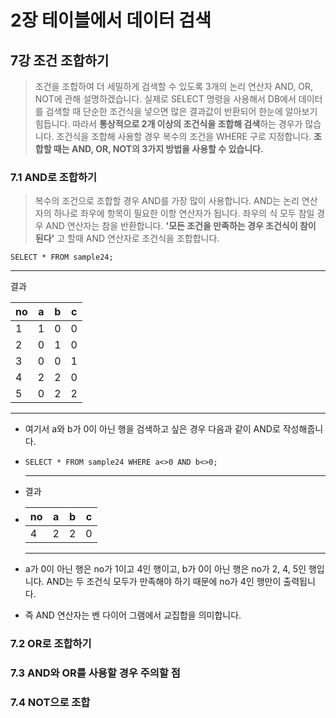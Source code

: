 # 2장 테이블에서 데이터 검색



## 7강 조건 조합하기

> 조건을 조합하여 더 세밀하게 검색할 수 있도록 3개의 논리 연산자 AND, OR, NOT에 관해 설명하겠습니다. 실제로 SELECT 명령을 사용해서 DB에서 데이터를 검색할 때 단순한 조건식을 넣으면 많은 결과값이 반환되어 한눈에 알아보기 힘듭니다. 따라서 **통상적으로 2개 이상의 조건식을 조합해 검색**하는 경우가 많습니다. 조건식을 조합해 사용할 경우 복수의 조건을 WHERE 구로 지정합니다. **조합할 때는 AND, OR, NOT의 3가지 방법을 사용할 수 있습니다.**



### 7.1 AND로 조합하기

> 복수의 조건으로 조합할 경우 AND를 가장 많이 사용합니다. AND는 논리 연산자의 하나로 좌우에 항목이 필요한 이항 연산자가 됩니다. 좌우의 식 모두 참일 경우 AND 연산자는 참을 반환합니다. **'모든 조건을 만족하는 경우 조건식이 참이 된다'** 고 할때 AND 연산자로 조건식을 조합합니다.

```mysql
SELECT * FROM sample24;
```

---

결과

| no   | a    | b    | c    |
| ---- | ---- | ---- | ---- |
| 1    | 1    | 0    | 0    |
| 2    | 0    | 1    | 0    |
| 3    | 0    | 0    | 1    |
| 4    | 2    | 2    | 0    |
| 5    | 0    | 2    | 2    |

---

- 여기서 a와 b가 0이 아닌 행을 검색하고 싶은 경우 다음과 같이 AND로 작성해줍니다.

- ```mysql
  SELECT * FROM sample24 WHERE a<>0 AND b<>0;
  ```

  ---

- 결과

- | no   | a    | b    | c    |
  | ---- | ---- | ---- | ---- |
  | 4    | 2    | 2    | 0    |

  ---

- a가 0이 아닌 행은 no가 1이고 4인 행이고, b가 0이 아닌 행은 no가 2, 4, 5인 행입니다. AND는 두 조건식 모두가 만족해야 하기 때문에 no가 4인 행만이 출력됩니다.

- 즉 AND 연산자는 벤 다이어 그램에서 교집합을 의미합니다.



### 7.2 OR로 조합하기

> 



### 7.3 AND와 OR를 사용할 경우 주의할 점

### 7.4 NOT으로 조합



